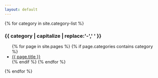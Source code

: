 ```yaml
---
layout: default
---
```


{% for category in site.category-list %}
### {{ category | capitalize | replace:'-',' ' }}
<ul>
    {% for page in site.pages %}
        {% if page.categories contains category %}
            <li><a href="{{ page.url }}">{{ page.title }}</a></li>
        {% endif %}
    {% endfor %}
</ul>
{% endfor %}
